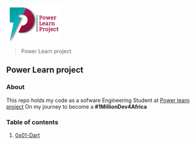 ![plp-africa](./logo.webp)
> Power Learn project 

## Power Learn project

### About

This repo holds my code as a sofware Engineering Student at [Power learn project](www.powerlearnproject.org) On my journey to become a __#1MillionDev4Africa__

### Table of contents

1. [0x01-Dart](./plp-dart_assignments/)


